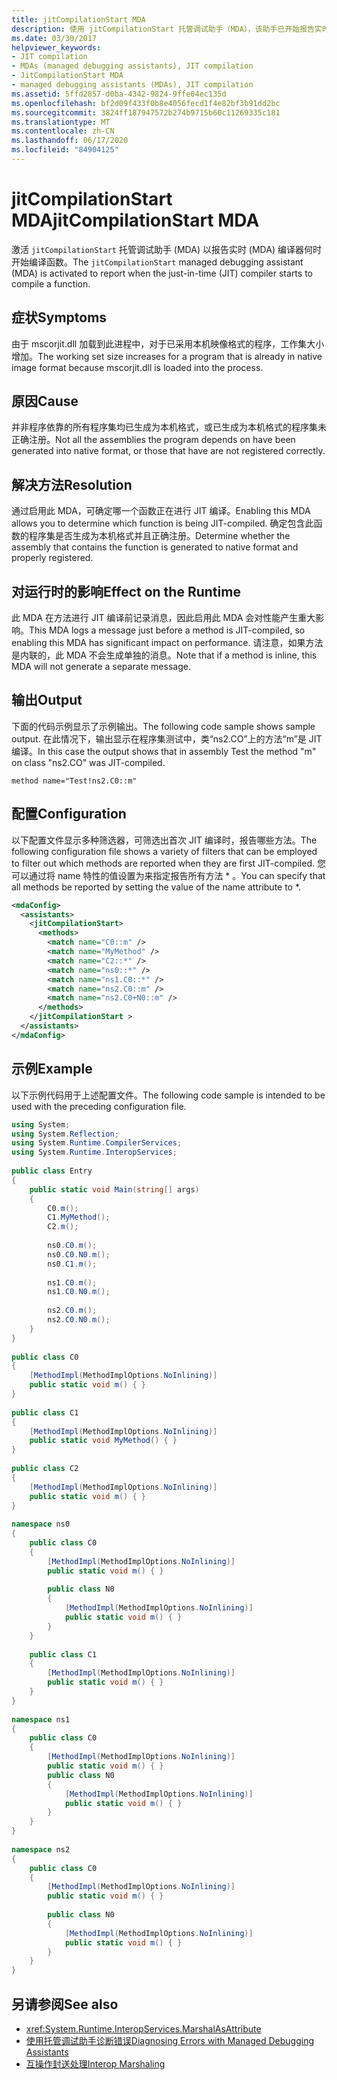 ```yaml
---
title: jitCompilationStart MDA
description: 使用 jitCompilationStart 托管调试助手（MDA），该助手已开始报告实时（JIT）编译器何时开始编译 .NET 函数。
ms.date: 03/30/2017
helpviewer_keywords:
- JIT compilation
- MDAs (managed debugging assistants), JIT compilation
- JitCompilationStart MDA
- managed debugging assistants (MDAs), JIT compilation
ms.assetid: 5ffd2857-d0ba-4342-9824-9ffe04ec135d
ms.openlocfilehash: bf2d09f433f0b8e4056fecd1f4e82bf3b91dd2bc
ms.sourcegitcommit: 3824ff187947572b274b9715b60c11269335c181
ms.translationtype: MT
ms.contentlocale: zh-CN
ms.lasthandoff: 06/17/2020
ms.locfileid: "84904125"
---
```

# <a name="jitcompilationstart-mda"></a><span data-ttu-id="e7a65-103">jitCompilationStart MDA</span><span class="sxs-lookup"><span data-stu-id="e7a65-103">jitCompilationStart MDA</span></span>
<span data-ttu-id="e7a65-104">激活 `jitCompilationStart` 托管调试助手 (MDA) 以报告实时 (MDA) 编译器何时开始编译函数。</span><span class="sxs-lookup"><span data-stu-id="e7a65-104">The `jitCompilationStart` managed debugging assistant (MDA) is activated to report when the just-in-time (JIT) compiler starts to compile a function.</span></span>  
  
## <a name="symptoms"></a><span data-ttu-id="e7a65-105">症状</span><span class="sxs-lookup"><span data-stu-id="e7a65-105">Symptoms</span></span>  
 <span data-ttu-id="e7a65-106">由于 mscorjit.dll 加载到此进程中，对于已采用本机映像格式的程序，工作集大小增加。</span><span class="sxs-lookup"><span data-stu-id="e7a65-106">The working set size increases for a program that is already in native image format because mscorjit.dll is loaded into the process.</span></span>  
  
## <a name="cause"></a><span data-ttu-id="e7a65-107">原因</span><span class="sxs-lookup"><span data-stu-id="e7a65-107">Cause</span></span>  
 <span data-ttu-id="e7a65-108">并非程序依靠的所有程序集均已生成为本机格式，或已生成为本机格式的程序集未正确注册。</span><span class="sxs-lookup"><span data-stu-id="e7a65-108">Not all the assemblies the program depends on have been generated into native format, or those that have are not registered correctly.</span></span>  
  
## <a name="resolution"></a><span data-ttu-id="e7a65-109">解决方法</span><span class="sxs-lookup"><span data-stu-id="e7a65-109">Resolution</span></span>  
 <span data-ttu-id="e7a65-110">通过启用此 MDA，可确定哪一个函数正在进行 JIT 编译。</span><span class="sxs-lookup"><span data-stu-id="e7a65-110">Enabling this MDA allows you to determine which function is being JIT-compiled.</span></span> <span data-ttu-id="e7a65-111">确定包含此函数的程序集是否生成为本机格式并且正确注册。</span><span class="sxs-lookup"><span data-stu-id="e7a65-111">Determine whether the assembly that contains the function is generated to native format and properly registered.</span></span>  
  
## <a name="effect-on-the-runtime"></a><span data-ttu-id="e7a65-112">对运行时的影响</span><span class="sxs-lookup"><span data-stu-id="e7a65-112">Effect on the Runtime</span></span>  
 <span data-ttu-id="e7a65-113">此 MDA 在方法进行 JIT 编译前记录消息，因此启用此 MDA 会对性能产生重大影响。</span><span class="sxs-lookup"><span data-stu-id="e7a65-113">This MDA logs a message just before a method is JIT-compiled, so enabling this MDA has significant impact on performance.</span></span> <span data-ttu-id="e7a65-114">请注意，如果方法是内联的，此 MDA 不会生成单独的消息。</span><span class="sxs-lookup"><span data-stu-id="e7a65-114">Note that if a method is inline, this MDA will not generate a separate message.</span></span>  
  
## <a name="output"></a><span data-ttu-id="e7a65-115">输出</span><span class="sxs-lookup"><span data-stu-id="e7a65-115">Output</span></span>  
 <span data-ttu-id="e7a65-116">下面的代码示例显示了示例输出。</span><span class="sxs-lookup"><span data-stu-id="e7a65-116">The following code sample shows sample output.</span></span> <span data-ttu-id="e7a65-117">在此情况下，输出显示在程序集测试中，类“ns2.CO”上的方法“m”是 JIT 编译。</span><span class="sxs-lookup"><span data-stu-id="e7a65-117">In this case the output shows that in assembly Test the method "m" on class "ns2.CO" was JIT-compiled.</span></span>  
  
```output
method name="Test!ns2.C0::m"  
```  
  
## <a name="configuration"></a><span data-ttu-id="e7a65-118">配置</span><span class="sxs-lookup"><span data-stu-id="e7a65-118">Configuration</span></span>  
 <span data-ttu-id="e7a65-119">以下配置文件显示多种筛选器，可筛选出首次 JIT 编译时，报告哪些方法。</span><span class="sxs-lookup"><span data-stu-id="e7a65-119">The following configuration file shows a variety of filters that can be employed to filter out which methods are reported when they are first JIT-compiled.</span></span> <span data-ttu-id="e7a65-120">您可以通过将 name 特性的值设置为来指定报告所有方法 \* 。</span><span class="sxs-lookup"><span data-stu-id="e7a65-120">You can specify that all methods be reported by setting the value of the name attribute to \*.</span></span>  
  
```xml  
<mdaConfig>  
  <assistants>  
    <jitCompilationStart>  
      <methods>  
        <match name="C0::m" />  
        <match name="MyMethod" />  
        <match name="C2::*" />  
        <match name="ns0::*" />  
        <match name="ns1.C0::*" />  
        <match name="ns2.C0::m" />  
        <match name="ns2.C0+N0::m" />  
      </methods>  
    </jitCompilationStart >  
  </assistants>  
</mdaConfig>  
```  
  
## <a name="example"></a><span data-ttu-id="e7a65-121">示例</span><span class="sxs-lookup"><span data-stu-id="e7a65-121">Example</span></span>  
 <span data-ttu-id="e7a65-122">以下示例代码用于上述配置文件。</span><span class="sxs-lookup"><span data-stu-id="e7a65-122">The following code sample is intended to be used with the preceding configuration file.</span></span>  
  
```csharp
using System;  
using System.Reflection;  
using System.Runtime.CompilerServices;  
using System.Runtime.InteropServices;  
  
public class Entry  
{  
    public static void Main(string[] args)  
    {  
        C0.m();  
        C1.MyMethod();  
        C2.m();  
  
        ns0.C0.m();  
        ns0.C0.N0.m();  
        ns0.C1.m();  
  
        ns1.C0.m();  
        ns1.C0.N0.m();  
  
        ns2.C0.m();  
        ns2.C0.N0.m();  
    }  
}  
  
public class C0  
{  
    [MethodImpl(MethodImplOptions.NoInlining)]  
    public static void m() { }  
}  
  
public class C1  
{  
    [MethodImpl(MethodImplOptions.NoInlining)]  
    public static void MyMethod() { }  
}  
  
public class C2  
{  
    [MethodImpl(MethodImplOptions.NoInlining)]  
    public static void m() { }  
}  
  
namespace ns0  
{  
    public class C0  
    {  
        [MethodImpl(MethodImplOptions.NoInlining)]  
        public static void m() { }  
  
        public class N0  
        {  
            [MethodImpl(MethodImplOptions.NoInlining)]  
            public static void m() { }  
        }  
    }  
  
    public class C1  
    {  
        [MethodImpl(MethodImplOptions.NoInlining)]  
        public static void m() { }  
    }  
}  
  
namespace ns1  
{  
    public class C0  
    {  
        [MethodImpl(MethodImplOptions.NoInlining)]  
        public static void m() { }  
        public class N0  
        {  
            [MethodImpl(MethodImplOptions.NoInlining)]  
            public static void m() { }  
        }  
    }  
}  
  
namespace ns2  
{  
    public class C0  
    {  
        [MethodImpl(MethodImplOptions.NoInlining)]  
        public static void m() { }  
  
        public class N0  
        {  
            [MethodImpl(MethodImplOptions.NoInlining)]  
            public static void m() { }  
        }  
    }  
}  
```  
  
## <a name="see-also"></a><span data-ttu-id="e7a65-123">另请参阅</span><span class="sxs-lookup"><span data-stu-id="e7a65-123">See also</span></span>

- <xref:System.Runtime.InteropServices.MarshalAsAttribute>
- [<span data-ttu-id="e7a65-124">使用托管调试助手诊断错误</span><span class="sxs-lookup"><span data-stu-id="e7a65-124">Diagnosing Errors with Managed Debugging Assistants</span></span>](diagnosing-errors-with-managed-debugging-assistants.md)
- [<span data-ttu-id="e7a65-125">互操作封送处理</span><span class="sxs-lookup"><span data-stu-id="e7a65-125">Interop Marshaling</span></span>](../interop/interop-marshaling.md)
